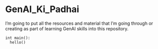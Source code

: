 # GenAI_Ki_Padhai
I’m going to put all the resources and material that I’m going through or creating as part of learning GenAI skills into this repository.

```
int main():
  hello()
```
